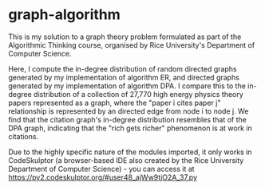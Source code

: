 # graph-algorithm

This is my solution to a graph theory problem formulated as part of the Algorithmic Thinking course, organised by Rice University's Department of Computer Science.

Here, I compute the in-degree distribution of random directed graphs generated by my implementation of algorithm ER, and directed graphs generated by my implementation of algorithm DPA. I compare this to the in-degree distribution of a collection of 27,770 high energy physics theory papers represented as a graph, where the "paper i cites paper j" relationship is represented by an directed edge from node i to node j. We find that the citation graph's in-degree distribution resembles that of the DPA graph, indicating that the "rich gets richer" phenomenon is at work in citations.

Due to the highly specific nature of the modules imported, it only works in CodeSkulptor (a browser-based IDE also created by the Rice University Department of Computer Science) - you can access it at https://py2.codeskulptor.org/#user48_ajWw9tjO2A_37.py
